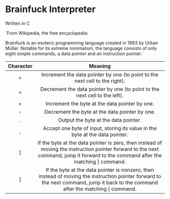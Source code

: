 # Brainfuck Interpreter

Written in C

`From Wikipedia, the free encyclopedia:

Brainfuck is an esoteric programming language created in 1993 by Urban Müller. Notable for its extreme minimalism, the language consists of only eight simple commands, a data pointer and an instruction pointer.`

| Character | Meaning                                                                                                                                                                              |
|:---------:|:------------------------------------------------------------------------------------------------------------------------------------------------------------------------------------:|
| >         | Increment the data pointer by one (to point to the next cell to the right).                                                                                                          |
| <         | Decrement the data pointer by one (to point to the next cell to the left).                                                                                                           |
| +         | Increment the byte at the data pointer by one.                                                                                                                                       |
| \-        | Decrement the byte at the data pointer by one.                                                                                                                                       |
| .         | Output the byte at the data pointer.                                                                                                                                                 |
| ,         | Accept one byte of input, storing its value in the byte at the data pointer.                                                                                                         |
| [         | If the byte at the data pointer is zero, then instead of moving the instruction pointer forward to the next command, jump it forward to the command after the matching ] command.    |
| ]         | If the byte at the data pointer is nonzero, then instead of moving the instruction pointer forward to the next command, jump it back to the command after the matching [ command. |

